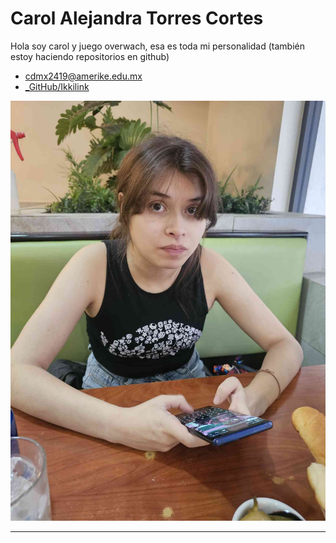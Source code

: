 # Carol Alejandra Torres Cortes

Hola soy carol y juego overwach, esa es toda mi personalidad (también estoy haciendo repositorios en github)
- [cdmx2419@amerike.edu.mx](cdmx2419@amerike.edu.mx)
- [_GitHub/Ikkilink](https://github.com/Ikkilink)

![Carol Torres](https://raw.githubusercontent.com/Ikkilink/Practica3/main/assets/20230810_135006.jpg)

---